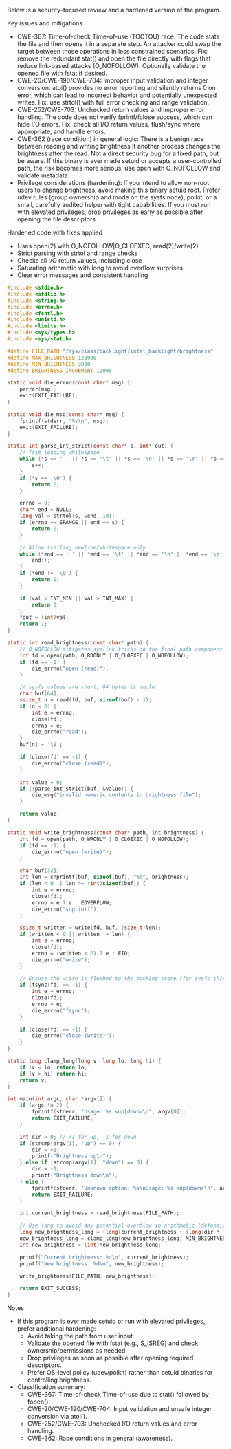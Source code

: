Below is a security-focused review and a hardened version of the program.

Key issues and mitigations
- CWE-367: Time-of-check Time-of-use (TOCTOU) race. The code stats the file and then opens it in a separate step. An attacker could swap the target between those operations in less constrained scenarios. Fix: remove the redundant stat() and open the file directly with flags that reduce link-based attacks (O_NOFOLLOW). Optionally validate the opened file with fstat if desired.
- CWE-20/CWE-190/CWE-704: Improper input validation and integer conversion. atoi() provides no error reporting and silently returns 0 on error, which can lead to incorrect behavior and potentially unexpected writes. Fix: use strtol() with full error checking and range validation.
- CWE-252/CWE-703: Unchecked return values and improper error handling. The code does not verify fprintf/fclose success, which can hide I/O errors. Fix: check all I/O return values, flush/sync where appropriate, and handle errors.
- CWE-362 (race condition) in general logic: There is a benign race between reading and writing brightness if another process changes the brightness after the read. Not a direct security bug for a fixed path, but be aware. If this binary is ever made setuid or accepts a user-controlled path, the risk becomes more serious; use open with O_NOFOLLOW and validate metadata.
- Privilege considerations (hardening): If you intend to allow non-root users to change brightness, avoid making this binary setuid root. Prefer udev rules (group ownership and mode on the sysfs node), polkit, or a small, carefully audited helper with tight capabilities. If you must run with elevated privileges, drop privileges as early as possible after opening the file descriptors.

Hardened code with fixes applied
- Uses open(2) with O_NOFOLLOW|O_CLOEXEC, read(2)/write(2)
- Strict parsing with strtol and range checks
- Checks all I/O return values, including close
- Saturating arithmetic with long to avoid overflow surprises
- Clear error messages and consistent handling

```c
#include <stdio.h>
#include <stdlib.h>
#include <string.h>
#include <errno.h>
#include <fcntl.h>
#include <unistd.h>
#include <limits.h>
#include <sys/types.h>
#include <sys/stat.h>

#define FILE_PATH "/sys/class/backlight/intel_backlight/brightness"
#define MAX_BRIGHTNESS 120000
#define MIN_BRIGHTNESS 3000
#define BRIGHTNESS_INCREMENT 12000

static void die_errno(const char* msg) {
    perror(msg);
    exit(EXIT_FAILURE);
}

static void die_msg(const char* msg) {
    fprintf(stderr, "%s\n", msg);
    exit(EXIT_FAILURE);
}

static int parse_int_strict(const char* s, int* out) {
    // Trim leading whitespace
    while (*s == ' ' || *s == '\t' || *s == '\n' || *s == '\r' || *s == '\f' || *s == '\v') {
        s++;
    }
    if (*s == '\0') {
        return 0;
    }

    errno = 0;
    char* end = NULL;
    long val = strtol(s, &end, 10);
    if (errno == ERANGE || end == s) {
        return 0;
    }

    // Allow trailing newline/whitespace only
    while (*end == ' ' || *end == '\t' || *end == '\n' || *end == '\r' || *end == '\f' || *end == '\v') {
        end++;
    }
    if (*end != '\0') {
        return 0;
    }

    if (val < INT_MIN || val > INT_MAX) {
        return 0;
    }
    *out = (int)val;
    return 1;
}

static int read_brightness(const char* path) {
    // O_NOFOLLOW mitigates symlink tricks on the final path component (CWE-367)
    int fd = open(path, O_RDONLY | O_CLOEXEC | O_NOFOLLOW);
    if (fd == -1) {
        die_errno("open (read)");
    }

    // sysfs values are short; 64 bytes is ample
    char buf[64];
    ssize_t n = read(fd, buf, sizeof(buf) - 1);
    if (n < 0) {
        int e = errno;
        close(fd);
        errno = e;
        die_errno("read");
    }
    buf[n] = '\0';

    if (close(fd) == -1) {
        die_errno("close (read)");
    }

    int value = 0;
    if (!parse_int_strict(buf, &value)) {
        die_msg("invalid numeric contents in brightness file");
    }

    return value;
}

static void write_brightness(const char* path, int brightness) {
    int fd = open(path, O_WRONLY | O_CLOEXEC | O_NOFOLLOW);
    if (fd == -1) {
        die_errno("open (write)");
    }

    char buf[32];
    int len = snprintf(buf, sizeof(buf), "%d", brightness);
    if (len < 0 || len >= (int)sizeof(buf)) {
        int e = errno;
        close(fd);
        errno = e ? e : EOVERFLOW;
        die_errno("snprintf");
    }

    ssize_t written = write(fd, buf, (size_t)len);
    if (written < 0 || written != len) {
        int e = errno;
        close(fd);
        errno = (written < 0) ? e : EIO;
        die_errno("write");
    }

    // Ensure the write is flushed to the backing store (for sysfs this may be a no-op, but harmless)
    if (fsync(fd) == -1) {
        int e = errno;
        close(fd);
        errno = e;
        die_errno("fsync");
    }

    if (close(fd) == -1) {
        die_errno("close (write)");
    }
}

static long clamp_long(long v, long lo, long hi) {
    if (v < lo) return lo;
    if (v > hi) return hi;
    return v;
}

int main(int argc, char *argv[]) {
    if (argc != 2) {
        fprintf(stderr, "Usage: %s <up|down>\n", argv[0]);
        return EXIT_FAILURE;
    }

    int dir = 0; // +1 for up, -1 for down
    if (strcmp(argv[1], "up") == 0) {
        dir = +1;
        printf("Brightness up\n");
    } else if (strcmp(argv[1], "down") == 0) {
        dir = -1;
        printf("Brightness down\n");
    } else {
        fprintf(stderr, "Unknown option: %s\nUsage: %s <up|down>\n", argv[1], argv[0]);
        return EXIT_FAILURE;
    }

    int current_brightness = read_brightness(FILE_PATH);

    // Use long to avoid any potential overflow in arithmetic (defensive)
    long new_brightness_long = (long)current_brightness + (long)dir * (long)BRIGHTNESS_INCREMENT;
    new_brightness_long = clamp_long(new_brightness_long, MIN_BRIGHTNESS, MAX_BRIGHTNESS);
    int new_brightness = (int)new_brightness_long;

    printf("Current brightness: %d\n", current_brightness);
    printf("New brightness: %d\n", new_brightness);

    write_brightness(FILE_PATH, new_brightness);

    return EXIT_SUCCESS;
}
```

Notes
- If this program is ever made setuid or run with elevated privileges, prefer additional hardening:
  - Avoid taking the path from user input.
  - Validate the opened file with fstat (e.g., S_ISREG) and check ownership/permissions as needed.
  - Drop privileges as soon as possible after opening required descriptors.
  - Prefer OS-level policy (udev/polkit) rather than setuid binaries for controlling brightness.
- Classification summary:
  - CWE-367: Time-of-check Time-of-use due to stat() followed by fopen().
  - CWE-20/CWE-190/CWE-704: Input validation and unsafe integer conversion via atoi().
  - CWE-252/CWE-703: Unchecked I/O return values and error handling.
  - CWE-362: Race conditions in general (awareness).